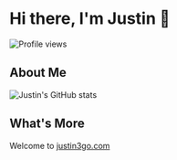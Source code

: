 # Hi there, I'm Justin 👋

![Profile views](https://komarev.com/ghpvc/?username=Justin3go&color=646CFF&style=for-the-badge&label=PROFILE+VIEWS&logo=github)

## About Me

![Justin's GitHub stats](https://github-readme-stats.vercel.app/api?username=Justin3go&show_icons=true&theme=light)

## What's More

Welcome to [justin3go.com](https://justin3go.com)
